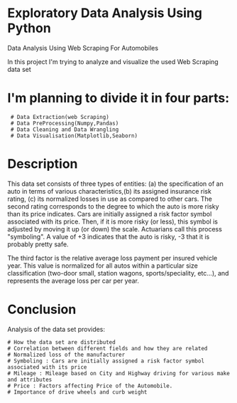 # Exploratory Data Analysis Using Python
 Data Analysis Using Web Scraping For Automobiles
 
 In this project I'm trying to analyze and visualize the used Web Scraping data set

# I'm planning to divide it in four parts:

     # Data Extraction(web Scraping)
     # Data PreProcessing(Numpy,Pandas)
     # Data Cleaning and Data Wrangling
     # Data Visualisation(Matplotlib,Seaborn)

# Description

 This data set consists of three types of entities:
    (a) the specification of an auto in terms of various characteristics,(b) its assigned insurance risk rating, (c) its normalized losses in use as compared to other cars. The second rating corresponds to the degree to which the auto is more risky than its price indicates. Cars are initially assigned a risk factor symbol associated with its price. Then, if it is more risky (or less), this symbol is adjusted by moving it up (or down) the scale. Actuarians call this process "symboling". A value of +3 indicates that the auto is risky, -3 that it is probably pretty safe.

The third factor is the relative average loss payment per insured vehicle year. This value is normalized for all autos within a particular size classification (two-door small, station wagons, sports/speciality, etc...), and represents the average loss per car per year.


# Conclusion

 Analysis of the data set provides:

    # How the data set are distributed
    # Correlation between different fields and how they are related
    # Normalized loss of the manufacturer
    # Symboling : Cars are initially assigned a risk factor symbol associated with its price
    # Mileage : Mileage based on City and Highway driving for various make and attributes
    # Price : Factors affecting Price of the Automobile.
    # Importance of drive wheels and curb weight
